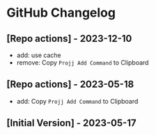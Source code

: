 # GitHub Changelog

## [Repo actions] - 2023-12-10

- add: use cache
- remove: Copy `Projj Add Command` to Clipboard

## [Repo actions] - 2023-05-18

- add: Copy `Projj Add Command` to Clipboard

## [Initial Version] - 2023-05-17
